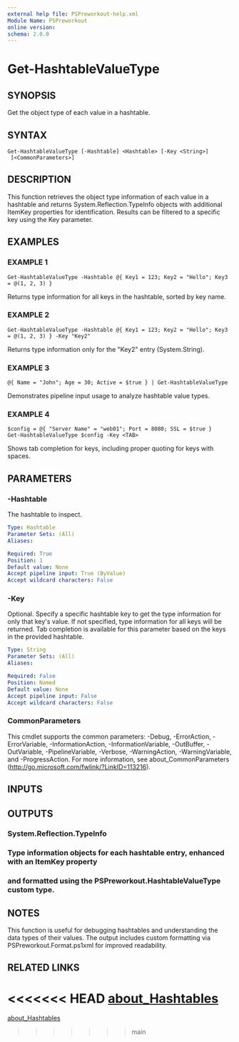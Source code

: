```yaml
---
external help file: PSPreworkout-help.xml
Module Name: PSPreworkout
online version:
schema: 2.0.0
---
```


# Get-HashtableValueType

## SYNOPSIS
Get the object type of each value in a hashtable.

## SYNTAX

```
Get-HashtableValueType [-Hashtable] <Hashtable> [-Key <String>]
 [<CommonParameters>]
```

## DESCRIPTION
This function retrieves the object type information of each value in a hashtable and returns
System.Reflection.TypeInfo objects with additional ItemKey properties for identification.
Results can be filtered to a specific key using the Key parameter.

## EXAMPLES

### EXAMPLE 1
```
Get-HashtableValueType -Hashtable @{ Key1 = 123; Key2 = "Hello"; Key3 = @(1, 2, 3) }
```

Returns type information for all keys in the hashtable, sorted by key name.

### EXAMPLE 2
```
Get-HashtableValueType -Hashtable @{ Key1 = 123; Key2 = "Hello"; Key3 = @(1, 2, 3) } -Key "Key2"
```

Returns type information only for the "Key2" entry (System.String).

### EXAMPLE 3
```
@{ Name = "John"; Age = 30; Active = $true } | Get-HashtableValueType
```

Demonstrates pipeline input usage to analyze hashtable value types.

### EXAMPLE 4
```
$config = @{ "Server Name" = "web01"; Port = 8080; SSL = $true }
Get-HashtableValueType $config -Key <TAB>
```

Shows tab completion for keys, including proper quoting for keys with spaces.

## PARAMETERS

### -Hashtable
The hashtable to inspect.

```yaml
Type: Hashtable
Parameter Sets: (All)
Aliases:

Required: True
Position: 1
Default value: None
Accept pipeline input: True (ByValue)
Accept wildcard characters: False
```

### -Key
Optional.
Specify a specific hashtable key to get the type information for only that key's value.
If not specified, type information for all keys will be returned.
Tab completion is available
for this parameter based on the keys in the provided hashtable.

```yaml
Type: String
Parameter Sets: (All)
Aliases:

Required: False
Position: Named
Default value: None
Accept pipeline input: False
Accept wildcard characters: False
```

### CommonParameters
This cmdlet supports the common parameters: -Debug, -ErrorAction, -ErrorVariable, -InformationAction, -InformationVariable, -OutBuffer, -OutVariable, -PipelineVariable, -Verbose, -WarningAction, -WarningVariable, and -ProgressAction. 
For more information, see about_CommonParameters (http://go.microsoft.com/fwlink/?LinkID=113216).

## INPUTS

## OUTPUTS

### System.Reflection.TypeInfo
### Type information objects for each hashtable entry, enhanced with an ItemKey property
### and formatted using the PSPreworkout.HashtableValueType custom type.
## NOTES
This function is useful for debugging hashtables and understanding the data types of their values.
The output includes custom formatting via PSPreworkout.Format.ps1xml for improved readability.

## RELATED LINKS

<<<<<<< HEAD
[about_Hashtables]()
=======
[about_Hashtables]()
>>>>>>> main
